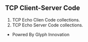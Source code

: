 ## TCP Client-Server Code

1. TCP Echo Clien Code collections.
2. TCP Echo Server Code collections.

- Powred By Glyph Innovation